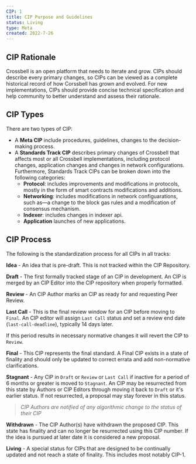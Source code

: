 ```yaml
---
CIP: 1
title: CIP Purpose and Guidelines
status: Living
type: Meta
created: 2022-7-26
---
```


## CIP Rationale

Crossbell is an open platform that needs to iterate and grow. CIPs should describe every primary changes, so CIPs can be viewed as a complete historical record of how Corssbell has grown and evolved. For new implementations, CIPs should provide concise technical specification and help community to better understand and assess their rationale.


## CIP Types

There are two types of CIP:

- A **Meta CIP** include procedures, guidelines, changes to the decision-making process.
- A **Standards Track CIP** describes primary changes of Crossbell that affects most or all Crossbell implementations, including protocol changes, application changes and changes in network configurations.
  Furthermore, Standards Track CIPs can be broken down into the following categories:
  - **Protocol**: includes improvements and modifications in protocols, mostly in the form of smart contracts modifications and additions.
  - **Networking**: includes modifications in network configuarations, such as—a change to the block gas rules and a modification of consensus mechanism.
  - **Indexer**: includes changes in indexer api.
  - **Application** launches of new applications. 


## CIP Process 

The following is the standardization process for all CIPs in all tracks:

**Idea** - An idea that is pre-draft. This is not tracked within the CIP Repository.

**Draft** - The first formally tracked stage of an CIP in development. An CIP is merged by an CIP Editor into the CIP repository when properly formatted.

**Review** - An CIP Author marks an CIP as ready for and requesting Peer Review.

**Last Call** - This is the final review window for an CIP before moving to `Final`. An CIP editor will assign `Last Call` status and set a review end date (`last-call-deadline`), typically 14 days later.

If this period results in necessary normative changes it will revert the CIP to `Review`.

**Final** - This CIP represents the final standard. A Final CIP exists in a state of finality and should only be updated to correct errata and add non-normative clarifications.

**Stagnant** - Any CIP in `Draft` or `Review` or `Last Call` if inactive for a period of 6 months or greater is moved to `Stagnant`. An CIP may be resurrected from this state by Authors or CIP Editors through moving it back to `Draft` or it's earlier status. If not resurrected, a proposal may stay forever in this status. 

>*CIP Authors are notified of any algorithmic change to the status of their CIP*

**Withdrawn** - The CIP Author(s) have withdrawn the proposed CIP. This state has finality and can no longer be resurrected using this CIP number. If the idea is pursued at later date it is considered a new proposal.

**Living** - A special status for CIPs that are designed to be continually updated and not reach a state of finality. This includes most notably CIP-1.
